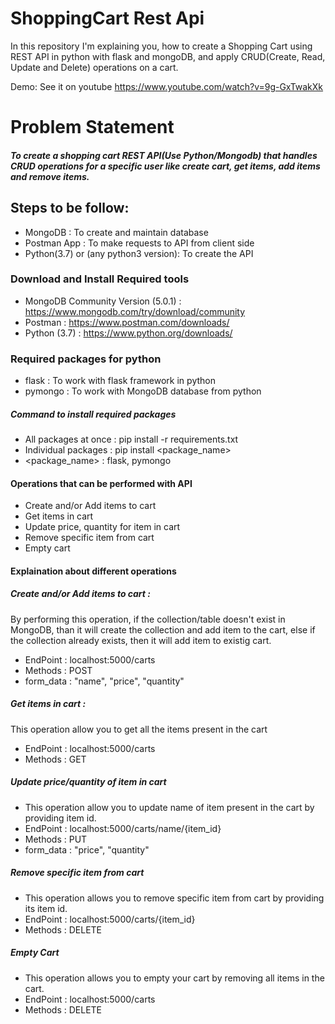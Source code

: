 # ShoppingCart Rest Api

In this repository I'm explaining you, how to create a Shopping Cart using REST API in python with flask and mongoDB, and apply CRUD(Create, Read, Update and Delete) operations on a cart.

Demo: See it on youtube https://www.youtube.com/watch?v=9g-GxTwakXk

# Problem Statement

##### To create a shopping cart REST API(Use Python/Mongodb) that handles CRUD operations for a specific user like create cart, get items, add items and remove items.

## Steps to be follow:

* MongoDB : To create and maintain database
* Postman App : To make requests to API from client side
* Python(3.7) or (any python3 version): To create the API

### Download and Install Required tools
* MongoDB Community Version (5.0.1) : https://www.mongodb.com/try/download/community
* Postman : https://www.postman.com/downloads/
* Python (3.7) : https://www.python.org/downloads/

### Required packages for python
* flask : To work with flask framework in python
* pymongo : To work with MongoDB database from python
##### Command to install required packages
* All packages at once : pip install -r requirements.txt
* Individual packages : pip install <package_name>
* <package_name> : flask, pymongo
#### Operations that can be performed with API
* Create and/or Add items to cart
* Get items in cart
* Update price, quantity for item in cart
* Remove specific item from cart
* Empty cart
#### Explaination about different operations
##### Create and/or Add items to cart :
By performing this operation, if the collection/table doesn't exist in MongoDB, than it will create the collection and add item to the cart, else if the collection already exists, then it will add item to existig cart.
* EndPoint : localhost:5000/carts
* Methods : POST
* form_data : "name", "price", "quantity"
##### Get items in cart :
This operation allow you to get all the items present in the cart
* EndPoint : localhost:5000/carts
* Methods : GET
##### Update price/quantity of item in cart
* This operation allow you to update name of item present in the cart by providing item id.
* EndPoint : localhost:5000/carts/name/{item_id}
* Methods : PUT
* form_data : "price", "quantity"

##### Remove specific item from cart
* This operation allows you to remove specific item from cart by providing its item id.
* EndPoint : localhost:5000/carts/{item_id}
* Methods : DELETE
##### Empty Cart
* This operation allows you to empty your cart by removing all items in the cart.
* EndPoint : localhost:5000/carts
* Methods : DELETE

